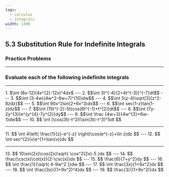 ```yaml
---
tags:
  - calculus
  - integrals
width: 1300
---
```


## 5.3 Substitution Rule for Indefinite Integrals

### Practice Problems

---

### Evaluate each of the following indefinite integrals

---

<grid drag="40 30" drop="topleft">
1. $\int (8x-12)(4x^{2}-12x)^4dx$
</grid>
---
<grid drag="40 30" drop="topleft">
2. $$\int 3t^{-4}(2+4t^{-3})^{-7}dt$$
</grid>
---
<grid drag="40 30" drop="topleft">
3. $$\int (3-4w)(4w^2-6w+7)^{10}dw$$
</grid>
---
<grid drag="40 30" drop="topleft">
4. $$\int 5(z-4)\sqrt[3]{z^2-8zdz}$$
</grid>
---
<grid drag="40 30" drop="topleft">
5. $$\int 90x^2sin(2+6x^3)dx$$
</grid>
---
<grid drag="40 30" drop="topleft">
6. $$\int sec(1-z)tan(1-z)dz$$
</grid>
---
<grid drag="40 30" drop="topleft">
7. $$\int (15t^{-2}-5t)cos(6t^{-1}+t^{2})dt$$
</grid>
---
<grid drag="40 30" drop="topleft">
8. $$\int (7y-2y^{3})e^{y^{4}-7y^{2}}dy$$
</grid>
---
<grid drag="40 30" drop="topleft">
9. $$\int \frac {4w+3}{4w^{2}+6w-1}dw$$
</grid>
---
<grid drag="40 30" drop="topleft">
10. $$
\int (\cos(3t)-t^2)(\sin(3t)-t^3)^5dt
$$
</grid>

---
<grid drag="40 30" drop="topleft">
11. $$
\int 4\left( \frac{1}{z}-e^{-z} \right)\cos(e^{-z}+\ln z)dz
$$
</grid>
---
<grid drag="40 30" drop="topleft">
12. $$
\int sec^{2}(v)e^{1+\tan(v)}dv
$$
</grid>

---
<grid drag="40 30" drop="topleft">
13. $$
10\sin(2x)\cos(2x)\sqrt{ \cos^2(2x)-5 }dx
$$
</grid>
---
<grid drag="40 30" drop="topleft">
14. $$
\frac{\csc(x)\cot(x)}{2-\csc(x)}dx
$$
</grid>
---
<grid drag="40 30" drop="topleft">
15. $$
\frac{6}{7+y^2}dy
$$
</grid>
---
<grid drag="40 30" drop="topleft">
16. $$
\int \frac{1}{\sqrt{ 4-9w^2 }}dw
$$
</grid>
---
<grid drag="40 30" drop="topleft">
17. $$
\int \frac{3x}{1+9x^2}dx
$$
</grid>
---
<grid drag="40 30" drop="topleft">
18. $$
\int \frac{3x}{(1+9x^2)^4}dx
$$
</grid>
---
<grid drag="40 30" drop="topleft">
19. $$
\frac{3}{(1+9x^2)}dx
$$
</grid>